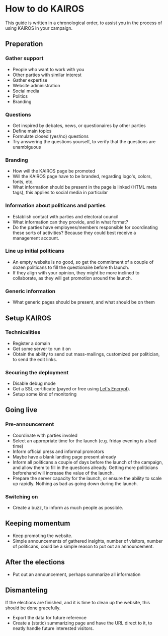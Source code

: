 # How to do KAIROS
This guide is written in a chronological order, to assist you in the process of using KAIROS in your campaign.

## Preperation

### Gather support
* People who want to work with you
* Other parties with similar interest
* Gather expertise
 * Website administration
 * Social media
 * Politics
 * Branding

### Questions
* Get inspired by debates, news, or questionaires by other parties
* Define main topics
* Formulate closed (yes/no) questions
* Try answering the questions yourself, to verify that the questions are unambiguous

### Branding
* How will the KAIROS page be promoted
* Will the KAIROS page have to be branded, regarding logo's, colors, fonts, etc.
* What information should be present in the page is linked (HTML meta tags), this applies to social media in particular

### Information about politicans and parties
* Establish contact with parties and electoral council
 * What information can they provide, and in what format?
 * Do the parties have employees/members responsible for coordinating these sorts of activities? Because they could best receive a management account.

### Line up initial politicans
* An empty website is no good, so get the commitment of a couple of dozen politicans to fill the questionaire before th launch.
 * If they align with your opinion, they might be more inclined to collaborate, as they will get promotion around the launch.

### Generic information
* What generic pages should be present, and what should be on them

## Setup KAIROS

### Technicalities
* Register a domain
* Get some server to run it on
* Obtain the ability to send out mass-mailings, customized per politician, to send the edit links.

### Securing the deployment

* Disable debug mode
* Get a SSL certificate (payed or free using [Let's Encrypt](https://letsencrypt.org/)).
* Setup some kind of monitoring

## Going live

### Pre-announcement
* Coordinate with parties involed
* Select an appropriate time for the launch (e.g. friday evening is a bad time)
* Inform official press and informal promotors
* Maybe have a blank landing page present already
* Inform all politicans a couple of days before the launch of the campaign, and allow them to fill in the questions already. Getting more politicians beforehand will increase the value of the launch.
* Prepare the server capacity for the launch, or ensure the ability to scale up rapidly. Nothing as bad as going down during the launch.

### Switching on
* Create a buzz, to inform as much people as possible.

## Keeping momentum
* Keep promoting the website.
 * Simple announcements of gathered insights, number of visitors, number of politicans, could be a simple reason to put out an announcement.

## After the elections
* Put out an announcement, perhaps summarize all information

## Dismanteling
If the elections are finished, and it is time to clean up the website, this should be done gracefully.

* Export the data for future reference
* Create a (static) summarizing page and have the URL direct to it, to neatly handle future interested visitors.
